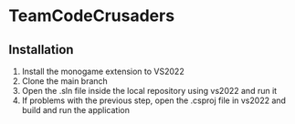 # TeamCodeCrusaders

## Installation
1. Install the monogame extension to VS2022
2. Clone the main branch
3. Open the .sln file inside the local repository using vs2022 and run it
4. If problems with the previous step, open the .csproj file in vs2022 and build and run the application
